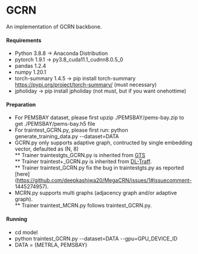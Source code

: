 # GCRN
An implementation of GCRN backbone.

#### Requirements
* Python 3.8.8 -> Anaconda Distribution
* pytorch 1.9.1 -> py3.8_cuda11.1_cudnn8.0.5_0
* pandas 1.2.4 
* numpy 1.20.1
* torch-summary 1.4.5 -> pip install torch-summary https://pypi.org/project/torch-summary/ (must necessary)
* jpholiday -> pip install jpholiday (not must, but if you want onehottime)

#### Preparation
* For PEMSBAY dataset, please first upzip ./PEMSBAY/pems-bay.zip to get ./PEMSBAY/pems-bay.h5 file
* For traintest_GCRN.py, please first run: python generate_training_data.py --dataset=DATA
* GCRN.py only supports adaptive graph, contructed by single embedding vector, defaulted as (N, 8)   
** Trainer traintestgts_GCRN.py is inherited from [GTS](https://github.com/chaoshangcs/GTS)  
** Trainer traintest+_GCRN.py is inherited from [DL-Traff](https://github.com/deepkashiwa20/DL-Traff-Graph/blob/main/workMETRLA/pred_DCRNN.py).  
** Trainer traintest_GCRN.py fix the bug in traintestgts.py as reported [here](https://github.com/deepkashiwa20/MegaCRN/issues/1#issuecomment- 1445274957).  
* MCRN.py supports multi graphs (adjacency graph and/or adaptive graph).  
** Trainer traintest_MCRN.py follows traintest_GCRN.py.

#### Running
* cd model
* python traintest_GCRN.py --dataset=DATA --gpu=GPU_DEVICE_ID 
* DATA = {METRLA, PEMSBAY}
